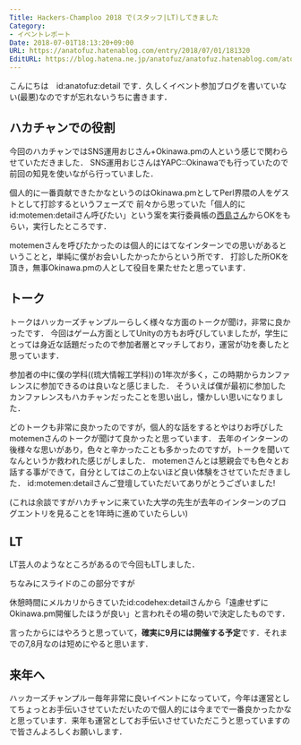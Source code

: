 ```yaml
---
Title: Hackers-Champloo 2018 で(スタッフ|LT)してきました
Category:
- イベントレポート
Date: 2018-07-01T18:13:20+09:00
URL: https://anatofuz.hatenablog.com/entry/2018/07/01/181320
EditURL: https://blog.hatena.ne.jp/anatofuz/anatofuz.hatenablog.com/atom/entry/10257846132597037833
---
```


こんにちは　id:anatofuz:detail です．久しくイベント参加ブログを書いていない(最悪)なのですが忘れないうちに書きます．

## ハカチャンでの役割

今回のハカチャンではSNS運用おじさん+Okinawa.pmの人という感じで関わらせていただきました．
SNS運用おじさんはYAPC::Okinawaでも行っていたので前回の知見を使いながら行っていました．


個人的に一番貢献できたかなというのはOkinawa.pmとしてPerl界隈の人をゲストとして打診するというフェーズで
前々から思っていた「個人的にid:motemen:detailさん呼びたい」という案を実行委員帳の[西島さん](https://twitter.com/k_nishijima)からOKをもらい，実行したところです．

motemenさんを呼びたかったのは個人的にはてなインターンでの思いがあるということと，単純に僕がお会いしたかったからという所です．
打診した所OKを頂き，無事Okinawa.pmの人として役目を果たせたと思っています．

## トーク

トークはハッカーズチャンプルーらしく様々な方面のトークが聞け，非常に良かったです．
今回はゲーム方面としてUnityの方もお呼びしていましたが，学生にとっては身近な話題だったので参加者層とマッチしており，運営が功を奏したと思っています．


参加者の中に僕の学科((琉大情報工学科))の1年次が多く，この時期からカンファレンスに参加できるのは良いなと感じました．
そういえば僕が最初に参加したカンファレンスもハカチャンだったことを思い出し，懐かしい思いになりました．


どのトークも非常に良かったのですが，個人的な話をするとやはりお呼びしたmotemenさんのトークが聞けて良かったと思っています．
去年のインターンの後様々な思いがあり，色々と辛かったことも多かったのですが，トークを聞いてなんというか救われた感じがしました．
motemenさんとは懇親会でも色々とお話する事ができて，自分としてはこの上ないほど良い体験をさせていただきました．
id:motemen:detailさんご登壇していただいてありがとうございました!


(これは余談ですがハカチャンに来ていた大学の先生が去年のインターンのブログエントリを見ることを1年時に進めていたらしい)

## LT

LT芸人のようなところがあるので今回もLTしました．

<script async class="speakerdeck-embed" data-id="3db1a3bb2a5742b08a11b9ad875b5426" data-ratio="1.33333333333333" src="//speakerdeck.com/assets/embed.js"></script>

ちなみにスライドのこの部分ですが

<script async class="speakerdeck-embed" data-slide="11" data-id="3db1a3bb2a5742b08a11b9ad875b5426" data-ratio="1.33333333333333" src="//speakerdeck.com/assets/embed.js"></script>

休憩時間にメルカリからきていたid:codehex:detailさんから「遠慮せずにOkinawa.pm開催したほうが良い」と言われその場の勢いで決定したものです．

言ったからにはやろうと思っていて，**確実に9月には開催する予定**です．それまでの7,8月なのは短めにやると思います．

## 来年へ

ハッカーズチャンプルー毎年非常に良いイベントになっていて，今年は運営としてちょっとお手伝いさせていただいたので個人的には今までで一番良かったかなと思っています．来年も運営としてお手伝いさせていただこうと思っていますので皆さんよろしくお願いします．
